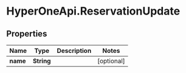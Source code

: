 # HyperOneApi.ReservationUpdate

## Properties
Name | Type | Description | Notes
------------ | ------------- | ------------- | -------------
**name** | **String** |  | [optional] 


